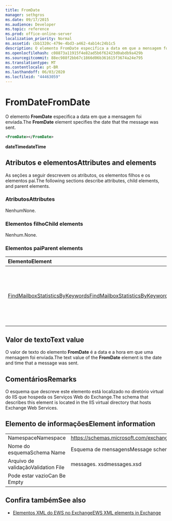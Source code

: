 ```yaml
---
title: FromDate
manager: sethgros
ms.date: 09/17/2015
ms.audience: Developer
ms.topic: reference
ms.prod: office-online-server
localization_priority: Normal
ms.assetid: cbb1320c-479e-4bd3-a462-4ab14c24b1c5
description: O elemento FromDate especifica a data em que a mensagem foi enviada.
ms.openlocfilehash: c08873a11915f4e82ad5b6f62423d0abdb9a429b
ms.sourcegitcommit: 88ec988f2bb67c1866d06b361615f3674a24e795
ms.translationtype: MT
ms.contentlocale: pt-BR
ms.lasthandoff: 06/03/2020
ms.locfileid: "44463059"
---
```

# <a name="fromdate"></a><span data-ttu-id="e24ab-103">FromDate</span><span class="sxs-lookup"><span data-stu-id="e24ab-103">FromDate</span></span>

<span data-ttu-id="e24ab-104">O elemento **FromDate** especifica a data em que a mensagem foi enviada.</span><span class="sxs-lookup"><span data-stu-id="e24ab-104">The **FromDate** element specifies the date that the message was sent.</span></span> 
  
```XML
<FromDate></FromDate>
```

 <span data-ttu-id="e24ab-105">**dateTime**</span><span class="sxs-lookup"><span data-stu-id="e24ab-105">**dateTime**</span></span>
## <a name="attributes-and-elements"></a><span data-ttu-id="e24ab-106">Atributos e elementos</span><span class="sxs-lookup"><span data-stu-id="e24ab-106">Attributes and elements</span></span>

<span data-ttu-id="e24ab-107">As seções a seguir descrevem os atributos, os elementos filhos e os elementos pai.</span><span class="sxs-lookup"><span data-stu-id="e24ab-107">The following sections describe attributes, child elements, and parent elements.</span></span>
  
### <a name="attributes"></a><span data-ttu-id="e24ab-108">Atributos</span><span class="sxs-lookup"><span data-stu-id="e24ab-108">Attributes</span></span>

<span data-ttu-id="e24ab-109">Nenhum</span><span class="sxs-lookup"><span data-stu-id="e24ab-109">None.</span></span>
  
### <a name="child-elements"></a><span data-ttu-id="e24ab-110">Elementos filho</span><span class="sxs-lookup"><span data-stu-id="e24ab-110">Child elements</span></span>

<span data-ttu-id="e24ab-111">Nenhum.</span><span class="sxs-lookup"><span data-stu-id="e24ab-111">None.</span></span>
  
### <a name="parent-elements"></a><span data-ttu-id="e24ab-112">Elementos pai</span><span class="sxs-lookup"><span data-stu-id="e24ab-112">Parent elements</span></span>

|<span data-ttu-id="e24ab-113">**Elemento**</span><span class="sxs-lookup"><span data-stu-id="e24ab-113">**Element**</span></span>|<span data-ttu-id="e24ab-114">**Descrição**</span><span class="sxs-lookup"><span data-stu-id="e24ab-114">**Description**</span></span>|
|:-----|:-----|
|[<span data-ttu-id="e24ab-115">FindMailboxStatisticsByKeywords</span><span class="sxs-lookup"><span data-stu-id="e24ab-115">FindMailboxStatisticsByKeywords</span></span>](findmailboxstatisticsbykeywords.md) <br/> |<span data-ttu-id="e24ab-116">Especifica uma solicitação para pesquisar estatísticas de caixa de correio por palavra-chave.</span><span class="sxs-lookup"><span data-stu-id="e24ab-116">Specifies a request to search for mailbox statistics by keyword.</span></span>  <br/> |
   
## <a name="text-value"></a><span data-ttu-id="e24ab-117">Valor de texto</span><span class="sxs-lookup"><span data-stu-id="e24ab-117">Text value</span></span>

<span data-ttu-id="e24ab-118">O valor de texto do elemento **FromDate** é a data e a hora em que uma mensagem foi enviada.</span><span class="sxs-lookup"><span data-stu-id="e24ab-118">The text value of the **FromDate** element is the date and time that a message was sent.</span></span> 
  
## <a name="remarks"></a><span data-ttu-id="e24ab-119">Comentários</span><span class="sxs-lookup"><span data-stu-id="e24ab-119">Remarks</span></span>

<span data-ttu-id="e24ab-120">O esquema que descreve este elemento está localizado no diretório virtual do IIS que hospeda os Serviços Web do Exchange.</span><span class="sxs-lookup"><span data-stu-id="e24ab-120">The schema that describes this element is located in the IIS virtual directory that hosts Exchange Web Services.</span></span>
  
## <a name="element-information"></a><span data-ttu-id="e24ab-121">Elemento de informações</span><span class="sxs-lookup"><span data-stu-id="e24ab-121">Element information</span></span>

|||
|:-----|:-----|
|<span data-ttu-id="e24ab-122">Namespace</span><span class="sxs-lookup"><span data-stu-id="e24ab-122">Namespace</span></span>  <br/> |https://schemas.microsoft.com/exchange/services/2006/messages  <br/> |
|<span data-ttu-id="e24ab-123">Nome do esquema</span><span class="sxs-lookup"><span data-stu-id="e24ab-123">Schema Name</span></span>  <br/> |<span data-ttu-id="e24ab-124">Esquema de mensagens</span><span class="sxs-lookup"><span data-stu-id="e24ab-124">Message schema</span></span>  <br/> |
|<span data-ttu-id="e24ab-125">Arquivo de validação</span><span class="sxs-lookup"><span data-stu-id="e24ab-125">Validation File</span></span>  <br/> |<span data-ttu-id="e24ab-126">messages. xsd</span><span class="sxs-lookup"><span data-stu-id="e24ab-126">messages.xsd</span></span>  <br/> |
|<span data-ttu-id="e24ab-127">Pode estar vazio</span><span class="sxs-lookup"><span data-stu-id="e24ab-127">Can Be Empty</span></span>  <br/> ||
   
## <a name="see-also"></a><span data-ttu-id="e24ab-128">Confira também</span><span class="sxs-lookup"><span data-stu-id="e24ab-128">See also</span></span>



- [<span data-ttu-id="e24ab-129">Elementos XML do EWS no Exchange</span><span class="sxs-lookup"><span data-stu-id="e24ab-129">EWS XML elements in Exchange</span></span>](ews-xml-elements-in-exchange.md)

